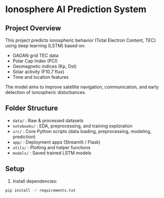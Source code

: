 # Ionosphere AI Prediction System

## Project Overview
This project predicts ionospheric behavior (Total Electron Content, TEC) using deep learning (LSTM) based on:
- GAGAN grid TEC data
- Polar Cap Index (PCI)
- Geomagnetic indices (Kp, Dst)
- Solar activity (F10.7 flux)
- Time and location features

The model aims to improve satellite navigation, communication, and early detection of ionospheric disturbances.

## Folder Structure
- `data/` : Raw & processed datasets
- `notebooks/` : EDA, preprocessing, and training exploration
- `src/` : Core Python scripts (data loading, preprocessing, modeling, prediction)
- `app/` : Deployment apps (Streamlit / Flask)
- `utils/` : Plotting and helper functions
- `models/` : Saved trained LSTM models

## Setup
1. Install dependencies:
```bash
pip install -r requirements.txt
